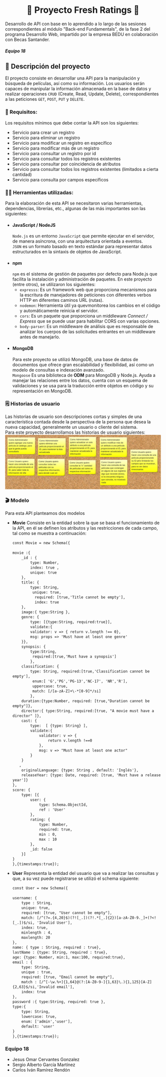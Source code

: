 # <center>🎥 Proyecto Fresh Ratings 🎥</center>
Desarrollo de API con base en lo aprendido a lo largo de las sesiones correspondientes al módulo "Back-end Fundamentals", de la fase 2 del programa Desarrollo Web, impartido por la empresa BEDU en colaboración con Becas Santander.
##### Equipo 18

## 📜 Descripción del proyecto
El proyecto consiste en desarrollar una API para la manipulación y búsqueda de películas, así como su información. Los usuarios serán capaces de manipular la información almacenada en la base de datos y realizar operaciones `CRUD` (Create, Read, Update, Delete), correspondientes a las peticiones `GET`, `POST`, `PUT` y `DELETE`.

### 🎯 Requisitos:
Los requisitos mínimos que debe contar la API son los siguientes:
- Servicio para crear un registro
- Servicio para eliminar un registro
- Servicio para modificar un registro en específico
- Servicio para modificar más de un registro
- Servicio para consultar un registro por id
- Servicio para consultar todos los registros existentes
- Servicio para consultar por coincidencia de atributos
- Servicio para consultar todos los registros existentes (limitados a cierta cantidad)
- Servicio para consulta por campos específicos

### 👨‍💻 Herramientas utilizadas:
Para la elaboración de esta API se necesitaron varias herramientas, dependencias, librerías, etc., algunas de las más importantes son las siguientes:
- #### JavaScript / NodeJS
    `Node.js` es un entorno `JavaScript` que permite ejecutar en el servidor, de manera asíncrona, con una arquitectura orientada a eventos.  
    `JSON` es un formato basado en texto estándar para representar datos estructurados en la sintaxis de objetos de JavaScript.
- #### npm
    `npm` es el sistema de gestión de paquetes por defecto para Node.js que facilita la instalación y administración de paquetes. En este proyecto (entre otros), se utilizaron los siguientes:
    - `expresss`: Es un framework web que proporciona mecanismos para la escritura de manejadores de peticiones con diferentes verbos HTTP en diferentes caminos URL (rutas).
    - `nodemon`: Herramienta útil ya quevmonitorea los cambios en el código y automáticamente reinicia el servidor.
    - `cors`: Es un paquete que proporciona un middleware *Connect / Express* que se puede usar para habilitar CORS con varias opciones.
    - `body-parser`: Es un middleware de análisis que es responsable de analizar los cuerpos de las solicitudes entrantes en un middleware antes de manejarlo.
- #### MongoDB
    Para este proyecto se utilizó MongoDB, una base de datos de documentos que ofrece gran escalabilidad y flexibilidad, así como un modelo de consultas e indexación avanzado.  
    `Mongoose`
    Es una biblioteca de **ODM** para MongoDB y Node.js. Ayuda a manejar las relaciones entre los datos, cuenta con un esquema de validaciones y se usa para la traducción entre objetos en código y su representación en MongoDB.

### 🗒 Historias de usuario
Las historias de usuario son descripciones cortas y simples de una característica contada desde la perspectiva de la persona que desea la nueva capacidad, generalmente un usuario o cliente del sistema.  
Para este proyecto desarrollamos las historias de usuario siguientes:
![Historias de usuario](./img/userStories-Movies.jpeg)


### 🎬 Modelo
Para esta API planteamos dos modelos
- **Movie**
    Consiste en la entidad sobre la que se basa el funcionamiento de la API, en él se definen los atributos y las restricciones de cada campo, tal como se muestra a continuación:
    ```
    const Movie = new Schema({

    movie :{
        _id : {
            type: Number,
            index: true ,
            unique: true
        },
        title: {
            type: String,
             unique: true,
              required: [true,'Title cannot be empty'],
              index: true
        },
        image:{ type:String },
        genre: {
            type: [{type:String, required:true}],
            validate:{
            validator: v => { return v.length !== 0},
            msg: props => 'Must have at least one genre'
        }},
        synopsis: {
            type:String,
             required:[true,'Must have a synopsis']
            },
        classification: {
            type: String, required:[true,'Classification cannot be empty'],
             enum:[ 'G','PG','PG-13','NC-17', 'NR','R'],
             uppercase: true,
             match: [/[a-zA-Z]+\-*[0-9]*/si]
            },
        duration:{type:Number, required: [true,"Duration cannot be empty"]},
        director:{ type:String, required:[true, "A movie must have a director" ]},
        cast: {
            type:  [ {type: String} ],
            validate:{
                validator: v => {
                    return v.length !==0
                },
                msg: v => "Must have at least one actor"
            }
        }
       ,
        originalLanguage: {type: String , default: 'Inglés'},
        releaseYear: {type: Date, required: [true, 'Must have a release year']}
    },
    score: {
        type: [{
            user: {
                type: Schema.ObjectId,
                ref : 'User'
            },
            rating: {
                type: Number,
                required: true,
                min : 0,
                max : 10
            },
            _id: false
        }]
    }
    },{timestamps:true});
    ```
- **User**
    Representa la entidad del usuario que va a realizar las consultas y que, a su vez puede registrarse se utilizó el schema siguiente:
    ```
    const User = new Schema({

    username: {
        type : String,
        unique: true,
        required: [true, "User cannot be empty"],
        match: [/^(?=.{4,20}$)(?![_.])(?!.*[_.]{2})[a-zA-Z0-9._]+(?<![_.])$/si, 'Invalid User'],
        index: true,
        minlength : 4,
        maxlength: 20
    },
    name: { type : String, required : true},
    lastName : {type: String, required : true},
    age: {type: Number, min:1, max:100, required:true},
    email : {
        type: String,
        unique : true,
        required: [true, "Email cannot be empty"],
        match : [/^[-\w.%+]{1,64}@(?:[A-Z0-9-]{1,63}\.){1,125}[A-Z]{2,63}$/si,'Invalid email'],
        index: true
    },
    password :{ type:String, required: true },
    type:{ 
        type: String,
        lowercase: true,
        enum: ['admin','user'], 
        default: 'user'
    }
    },{timestamps:true});
    ```









### Equipo 18
- Jesus Omar Cervantes Gonzalez
- Sergio Alberto García Martínez
- Carlos Iván Ramírez Rendón


